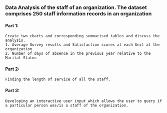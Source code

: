 ### Data Analysis of the staff of an organization.  The dataset comprises 250 staff information records in an organization


#### Part 1:
    Create two charts and corresponding summarised tables and discuss the analysis.
    1. Average Survey results and Satisfaction scores at each Unit at the organization
    2. Number of days of absence in the previous year relative to the Marital Status


#### Part 2:
    Finding the length of service of all the staff.


#### Part 3:
    Developing an interactive user input which allows the user to query if a particular person was/is a staff of the organization.